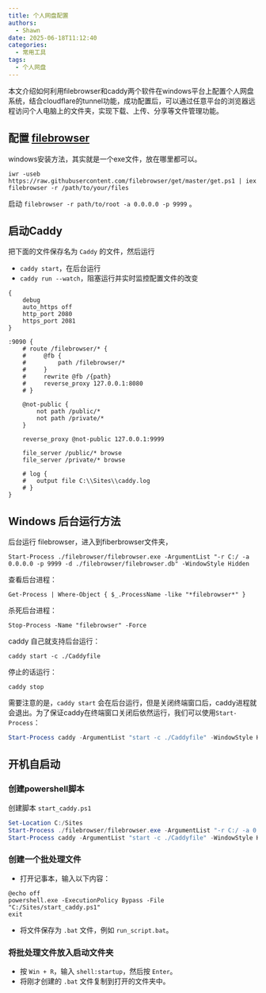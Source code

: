 ```yaml
---
title: 个人网盘配置
authors:
  - Shawn
date: 2025-06-18T11:12:40
categories:
  - 常用工具
tags:
  - 个人网盘
---
```

本文介绍如何利用filebrowser和caddy两个软件在windows平台上配置个人网盘系统，结合cloudflare的tunnel功能，成功配置后，可以通过任意平台的浏览器远程访问个人电脑上的文件夹，实现下载、上传、分享等文件管理功能。

## 配置 [filebrowser](https://filebrowser.org/installation)

windows安装方法，其实就是一个exe文件，放在哪里都可以。

```
iwr -useb https://raw.githubusercontent.com/filebrowser/get/master/get.ps1 | iex
filebrowser -r /path/to/your/files
```

启动 `filebrowser -r path/to/root -a 0.0.0.0 -p 9999` 。


## 启动Caddy


把下面的文件保存名为 `Caddy` 的文件，然后运行 
- `caddy start`，在后台运行
- `caddy run --watch`，阻塞运行并实时监控配置文件的改变

```
{
	debug
	auto_https off
	http_port 2080
	https_port 2081
}

:9090 {
    # route /filebrowser/* {
    #     @fb {
    #         path /filebrowser/*
    #     }
    #     rewrite @fb /{path}
    #     reverse_proxy 127.0.0.1:8080 
    # }

    @not-public {
        not path /public/*
        not path /private/*
    }

    reverse_proxy @not-public 127.0.0.1:9999

    file_server /public/* browse
    file_server /private/* browse

	# log {
	# 	output file C:\\Sites\\caddy.log
	# }
}

```

## Windows 后台运行方法

后台运行 filebrowser，进入到fiberbrowser文件夹，

```
Start-Process ./filebrowser/filebrowser.exe -ArgumentList "-r C:/ -a 0.0.0.0 -p 9999 -d ./filebrowser/filebrowser.db" -WindowStyle Hidden
```

查看后台进程：

```
Get-Process | Where-Object { $_.ProcessName -like "*filebrowser*" }  
```

杀死后台进程：

```
Stop-Process -Name "filebrowser" -Force
```

caddy 自己就支持后台运行：

```
caddy start -c ./Caddyfile
```

停止的话运行：

```
caddy stop
```

需要注意的是，`caddy start` 会在后台运行，但是关闭终端窗口后，caddy进程就会退出。为了保证caddy在终端窗口关闭后依然运行，我们可以使用`Start-Process`：
```powershell
Start-Process caddy -ArgumentList "start -c ./Caddyfile" -WindowStyle Hidden
```

## 开机自启动

### 创建powershell脚本

创建脚本 `start_caddy.ps1`

```powershell
Set-Location C:/Sites
Start-Process ./filebrowser/filebrowser.exe -ArgumentList "-r C:/ -a 0.0.0.0 -p 9999 -d ./filebrowser/filebrowser.db" -WindowStyle Hidden
Start-Process caddy -ArgumentList "start -c ./Caddyfile" -WindowStyle Hidden
```

### 创建一个批处理文件

   - 打开记事本，输入以下内容：
```batch
@echo off
powershell.exe -ExecutionPolicy Bypass -File "C:/Sites/start_caddy.ps1"
exit
```
   
   - 将文件保存为 `.bat` 文件，例如 `run_script.bat`。

### 将批处理文件放入启动文件夹

   - 按 `Win + R`，输入 `shell:startup`，然后按 `Enter`。
   - 将刚才创建的 `.bat` 文件复制到打开的文件夹中。
